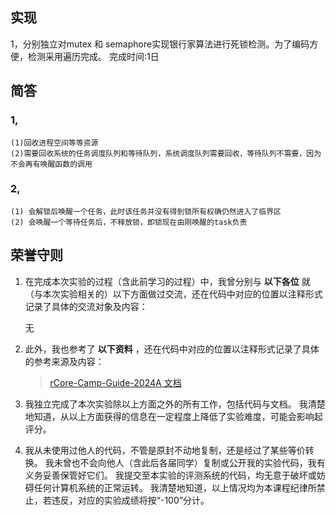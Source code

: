 ## 实现
1，分别独立对mutex 和 semaphore实现银行家算法进行死锁检测。为了编码方便，检测采用遍历完成。
完成时间:1日
## 简答

### 1,
```
(1)回收进程空间等等资源
(2)需要回收系统的任务调度队列和等待队列，系统调度队列需要回收，等待队列不需要，因为不会再有唤醒函数的调用
```
### 2,
```
(1) 会解锁后唤醒一个任务，此时该任务并没有得到锁所有权确仍然进入了临界区
(2) 会唤醒一个等待任务后，不释放锁，即锁现在由刚唤醒的task负责
```
## 荣誉守则
1. 在完成本次实验的过程（含此前学习的过程）中，我曾分别与 **以下各位** 就（与本次实验相关的）以下方面做过交流，还在代码中对应的位置以注释形式记录了具体的交流对象及内容：
    
    无
    
2. 此外，我也参考了 **以下资料** ，还在代码中对应的位置以注释形式记录了具体的参考来源及内容：
    
    >[rCore-Camp-Guide-2024A 文档](https://learningos.cn/rCore-Camp-Guide-2024A/index.html)
    

3. 我独立完成了本次实验除以上方面之外的所有工作，包括代码与文档。 我清楚地知道，从以上方面获得的信息在一定程度上降低了实验难度，可能会影响起评分。

4. 我从未使用过他人的代码，不管是原封不动地复制，还是经过了某些等价转换。 我未曾也不会向他人（含此后各届同学）复制或公开我的实验代码，我有义务妥善保管好它们。 我提交至本实验的评测系统的代码，均无意于破坏或妨碍任何计算机系统的正常运转。 我清楚地知道，以上情况均为本课程纪律所禁止，若违反，对应的实验成绩将按“-100”分计。